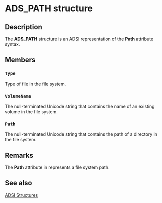 # ADS_PATH structure

## Description

The **ADS_PATH** structure is an ADSI representation of the **Path** attribute syntax.

## Members

### `Type`

Type of file in the file system.

### `VolumeName`

The null-terminated Unicode string that contains the name of an existing volume in the file system.

### `Path`

The null-terminated Unicode string that contains the path of a directory in the file system.

## Remarks

The **Path** attribute in represents a file system path.

## See also

[ADSI Structures](https://learn.microsoft.com/windows/desktop/ADSI/adsi-structures)